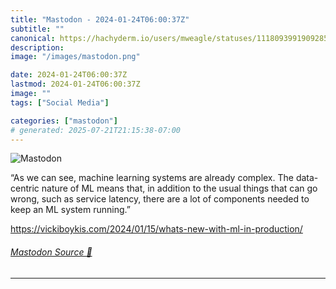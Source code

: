 ```yaml
---
title: "Mastodon - 2024-01-24T06:00:37Z"
subtitle: ""
canonical: https://hachyderm.io/users/mweagle/statuses/111809399190928598
description:
image: "/images/mastodon.png"

date: 2024-01-24T06:00:37Z
lastmod: 2024-01-24T06:00:37Z
image: ""
tags: ["Social Media"]

categories: ["mastodon"]
# generated: 2025-07-21T21:15:38-07:00
---
```

![Mastodon](/images/mastodon.png)

<p>“As we can see, machine learning systems are already complex. The data-centric nature of ML means that, in addition to the usual things that can go wrong, such as service latency, there are a lot of components needed to keep an ML system running.”</p><p><a href="https://vickiboykis.com/2024/01/15/whats-new-with-ml-in-production/" target="_blank" rel="nofollow noopener noreferrer" translate="no"><span class="invisible">https://</span><span class="ellipsis">vickiboykis.com/2024/01/15/wha</span><span class="invisible">ts-new-with-ml-in-production/</span></a></p>


###### [Mastodon Source 🐘](https://hachyderm.io/@mweagle/111809399190928598)

___
